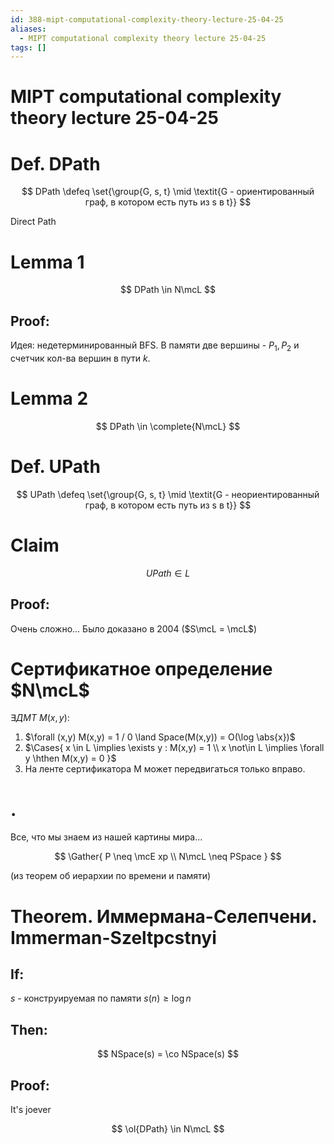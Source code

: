 ```yaml
---
id: 388-mipt-computational-complexity-theory-lecture-25-04-25
aliases:
  - MIPT computational complexity theory lecture 25-04-25
tags: []
---
```


# MIPT computational complexity theory lecture 25-04-25

# Def. DPath

$$
DPath \defeq \set{\group{G, s, t} \mid \textit{G - ориентированный граф, в котором есть путь из s в t}}
$$

Direct Path

# Lemma 1

$$
DPath \in N\mcL
$$

## Proof:

Идея: недетерминированный BFS.
В памяти две вершины - $P_1, P_2$ и счетчик кол-ва вершин в пути $k$.

# Lemma 2

$$
DPath \in \complete{N\mcL}
$$

# Def. UPath

$$
UPath \defeq \set{\group{G, s, t} \mid \textit{G - неориентированный граф, в котором есть путь из s в t}}
$$

# Claim

$$
UPath \in L
$$

## Proof:

Очень сложно...
Было доказано в 2004 ($S\mcL = \mcL$)

# Сертификатное определение $N\mcL$

$\exists ДМТ\ M(x,y):$

1. $\forall (x,y) M(x,y) = 1 / 0 \land Space(M(x,y)) = O(\log \abs{x})$
2. $\Cases{
   x \in L \implies \exists y : M(x,y) = 1 \\
   x \not\in L \implies \forall y \hthen M(x,y) = 0
   }$
3. На ленте сертификатора M может передвигаться только вправо.

# .

Все, что мы знаем из нашей картины мира...

$$
\Gather{
P \neq \mcE xp \\
N\mcL \neq PSpace
}
$$

(из теорем об иерархии по времени и памяти)

# Theorem. Иммермана-Селепчени. Immerman-Szeltpcstnyi

## If:

$s$ - конструируемая по памяти
$s(n) \ge \log n$

## Then:

$$
NSpace(s) = \co NSpace(s)
$$

## Proof:

It's joever

$$
\ol{DPath} \in N\mcL
$$
